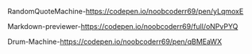 RandomQuoteMachine-https://codepen.io/noobcoderr69/pen/yLqmoxE

Markdown-previewer-https://codepen.io/noobcoderr69/full/oNPvPYQ

Drum-Machine-https://codepen.io/noobcoderr69/pen/qBMEaWX